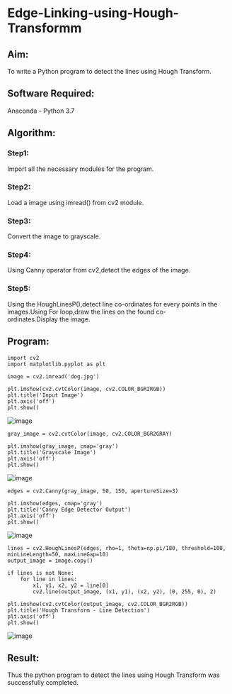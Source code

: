 # Edge-Linking-using-Hough-Transformm
## Aim:
To write a Python program to detect the lines using Hough Transform.

## Software Required:
Anaconda - Python 3.7

## Algorithm:
### Step1:

Import all the necessary modules for the program.
### Step2:

Load a image using imread() from cv2 module.
### Step3:

Convert the image to grayscale.
### Step4:

Using Canny operator from cv2,detect the edges of the image.
### Step5:

Using the HoughLinesP(),detect line co-ordinates for every points in the images.Using For loop,draw the lines on the found co-ordinates.Display the image.
## Program:
```
import cv2
import matplotlib.pyplot as plt
```
```
image = cv2.imread('dog.jpg')  
```
```
plt.imshow(cv2.cvtColor(image, cv2.COLOR_BGR2RGB))
plt.title('Input Image')
plt.axis('off')
plt.show()
```
![image](https://github.com/user-attachments/assets/bbcfa939-be43-41f1-9023-05fd37a46db2)

```
gray_image = cv2.cvtColor(image, cv2.COLOR_BGR2GRAY)
```
```
plt.imshow(gray_image, cmap='gray')
plt.title('Grayscale Image')
plt.axis('off')
plt.show()
```
![image](https://github.com/user-attachments/assets/9672f142-3213-4195-a41f-f0fe9c510ae5)

```
edges = cv2.Canny(gray_image, 50, 150, apertureSize=3)
```
```
plt.imshow(edges, cmap='gray')
plt.title('Canny Edge Detector Output')
plt.axis('off')
plt.show()
```
![image](https://github.com/user-attachments/assets/07cbb354-b7a7-4715-8afd-4f2dcf14685f)

```
lines = cv2.HoughLinesP(edges, rho=1, theta=np.pi/180, threshold=100, minLineLength=50, maxLineGap=10)
output_image = image.copy()

if lines is not None:
    for line in lines:
        x1, y1, x2, y2 = line[0]
        cv2.line(output_image, (x1, y1), (x2, y2), (0, 255, 0), 2)

```
```
plt.imshow(cv2.cvtColor(output_image, cv2.COLOR_BGR2RGB))
plt.title('Hough Transform - Line Detection')
plt.axis('off')
plt.show()

```
![image](https://github.com/user-attachments/assets/0ea0fa71-7591-4b5c-b73b-c29e968ad9bf)

## Result: 
Thus the python program to detect the lines using Hough Transform was successfully completed.
 
